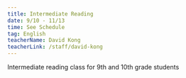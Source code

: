 ```yaml
---
title: Intermediate Reading
date: 9/10 - 11/13
time: See Schedule
tag: English
teacherName: David Kong
teacherLink: /staff/david-kong
---
```

Intermediate reading class for 9th and 10th grade students